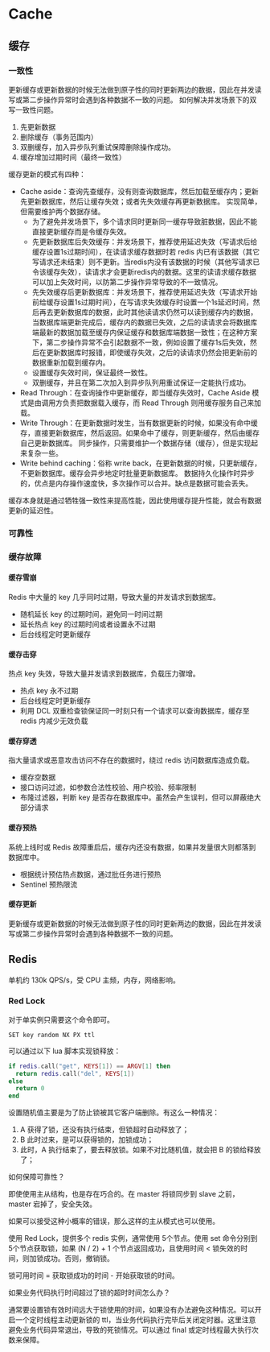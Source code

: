 # Cache

## 缓存

### 一致性

更新缓存或更新数据的时候无法做到原子性的同时更新两边的数据，因此在并发读写或第二步操作异常时会遇到各种数据不一致的问题。
如何解决并发场景下的双写一致性问题。

1. 先更新数据
2. 删除缓存（事务范围内）
3. 双删缓存，加入异步队列重试保障删除操作成功。
4. 缓存增加过期时间（最终一致性）

缓存更新的模式有四种：

- Cache aside：查询先查缓存，没有则查询数据库，然后加载至缓存内；更新先更新数据库，然后让缓存失效；或者先失效缓存再更新数据库。
  实现简单，但需要维护两个数据存储。
  - 为了避免并发场景下，多个请求同时更新同一缓存导致脏数据，因此不能直接更新缓存而是令缓存失效。
  - 先更新数据库后失效缓存：并发场景下，推荐使用延迟失效（写请求后给缓存设置1s过期时间），在读请求缓存数据时若 redis 内已有该数据（其它写请求还未结束）则不更新。当redis内没有该数据的时候（其他写请求已令该缓存失效），读请求才会更新redis内的数据。这里的读请求缓存数据可以加上失效时间，以防第二步操作异常导致的不一致情况。
  - 先失效缓存后更新数据库：并发场景下，推荐使用延迟失效（写请求开始前给缓存设置1s过期时间），在写请求失效缓存时设置一个1s延迟时间，然后再去更新数据库的数据，此时其他读请求仍然可以读到缓存内的数据，当数据库端更新完成后，缓存内的数据已失效，之后的读请求会将数据库端最新的数据加载至缓存内保证缓存和数据库端数据一致性；在这种方案下，第二步操作异常不会引起数据不一致，例如设置了缓存1s后失效，然后在更新数据库时报错，即使缓存失效，之后的读请求仍然会把更新前的数据重新加载到缓存内。
  - 设置缓存失效时间，保证最终一致性。
  - 双删缓存，并且在第二次加入到异步队列用重试保证一定能执行成功。
- Read Through：在查询操作中更新缓存，即当缓存失效时，Cache Aside 模式是由调用方负责把数据载入缓存，而 Read Through 则用缓存服务自己来加载。
- Write Through：在更新数据时发生，当有数据更新的时候，如果没有命中缓存，直接更新数据库，然后返回。如果命中了缓存，则更新缓存，然后由缓存自己更新数据库。
  同步操作，只需要维护一个数据存储（缓存），但是实现起来复杂一些。
- Write behind caching：俗称 write back，在更新数据的时候，只更新缓存，不更新数据库。缓存会异步地定时批量更新数据库。
  数据持久化操作时异步的，优点是内存操作速度快，多次操作可以合并。缺点是数据可能会丢失。

缓存本身就是通过牺牲强一致性来提高性能，因此使用缓存提升性能，就会有数据更新的延迟性。

### 可靠性

### 缓存故障

#### 缓存雪崩

Redis 中大量的 key 几乎同时过期，导致大量的并发请求到数据库。

- 随机延长 key 的过期时间，避免同一时间过期
- 延长热点 key 的过期时间或者设置永不过期
- 后台线程定时更新缓存

#### 缓存击穿

热点 key 失效，导致大量并发请求到数据库，负载压力骤增。

- 热点 key 永不过期
- 后台线程定时更新缓存
- 利用 DCL 双重检查锁保证同一时刻只有一个请求可以查询数据库，缓存至 redis 内减少无效负载

#### 缓存穿透

指大量请求或恶意攻击访问不存在的数据时，绕过 redis 访问数据库造成负载。

- 缓存空数据
- 接口访问过滤，如参数合法性校验、用户校验、频率限制
- 布隆过滤器，判断 key 是否存在数据库中。虽然会产生误判，但可以屏蔽绝大部分请求

#### 缓存预热

系统上线时或 Redis 故障重启后，缓存内还没有数据，如果并发量很大则都落到数据库中。

- 根据统计预估热点数据，通过批任务进行预热
- Sentinel 预热限流

#### 缓存更新

更新缓存或更新数据的时候无法做到原子性的同时更新两边的数据，因此在并发读写或第二步操作异常时会遇到各种数据不一致的问题。

## Redis

单机约 130k QPS/s，受 CPU 主频，内存，网络影响。

### Red Lock

对于单实例只需要这个命令即可。

```redis
SET key random NX PX ttl
```

可以通过以下 lua 脚本实现锁释放：

```lua
if redis.call("get", KEYS[1]) == ARGV[1] then
  return redis.call("del", KEYS[1])
else
  return 0
end
```

设置随机值主要是为了防止锁被其它客户端删除。有这么一种情况：

1. A 获得了锁，还没有执行结束，但锁超时自动释放了；
2. B 此时过来，是可以获得锁的，加锁成功；
3. 此时，A 执行结束了，要去释放锁。如果不对比随机值，就会把 B 的锁给释放了；

如何保障可靠性？

即使使用主从结构，也是存在巧合的。在 master 将锁同步到 slave 之前，master 宕掉了，安全失效。

如果可以接受这种小概率的错误，那么这样的主从模式也可以使用。

使用 Red Lock，提供多个 redis 实例，通常使用 5个节点。使用 set 命令分别到 5个节点获取锁，如果 (N / 2) + 1 个节点返回成功，且使用时间 < 锁失效的时间，则加锁成功。否则，撤销锁。

锁可用时间 = 获取锁成功的时间 - 开始获取锁的时间。

如果业务代码执行时间超过了锁的超时时间怎么办？

通常要设置锁有效时间远大于锁使用的时间，如果没有办法避免这种情况。可以开启一个定时线程主动更新锁的 ttl，当业务代码执行完毕后关闭定时器。这里注意避免业务代码异常退出，导致的死锁情况。可以通过 final 或定时线程最大执行次数来保障。
